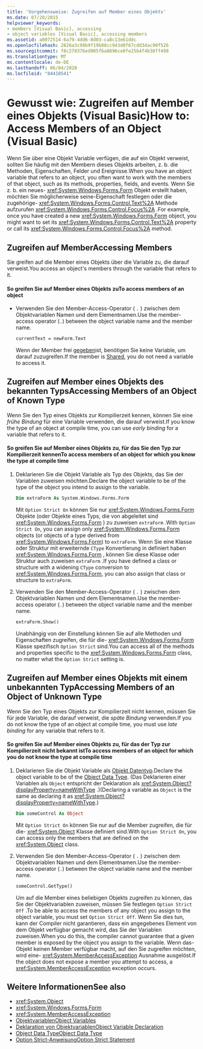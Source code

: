 ```yaml
---
title: 'Vorgehensweise: Zugreifen auf Member eines Objekts'
ms.date: 07/20/2015
helpviewer_keywords:
- members [Visual Basic], accessing
- object variables [Visual Basic], accessing members
ms.assetid: a0072514-6a79-4dd6-8d03-ca8c13e61ddc
ms.openlocfilehash: 2826a3c98b9f19b08cc943d0f67cdd34ac90f526
ms.sourcegitcommit: f8c270376ed905f6a8896ce0fe25b4f4b38ff498
ms.translationtype: MT
ms.contentlocale: de-DE
ms.lasthandoff: 06/04/2020
ms.locfileid: "84410541"
---
```

# <a name="how-to-access-members-of-an-object-visual-basic"></a><span data-ttu-id="cd7be-102">Gewusst wie: Zugreifen auf Member eines Objekts (Visual Basic)</span><span class="sxs-lookup"><span data-stu-id="cd7be-102">How to: Access Members of an Object (Visual Basic)</span></span>

<span data-ttu-id="cd7be-103">Wenn Sie über eine Objekt Variable verfügen, die auf ein Objekt verweist, sollten Sie häufig mit den Membern dieses Objekts arbeiten, z. b. die Methoden, Eigenschaften, Felder und Ereignisse.</span><span class="sxs-lookup"><span data-stu-id="cd7be-103">When you have an object variable that refers to an object, you often want to work with the members of that object, such as its methods, properties, fields, and events.</span></span> <span data-ttu-id="cd7be-104">Wenn Sie z. b. ein neues- <xref:System.Windows.Forms.Form> Objekt erstellt haben, möchten Sie möglicherweise seine-Eigenschaft festlegen oder die zugehörige- <xref:System.Windows.Forms.Control.Text%2A> Methode aufzurufen <xref:System.Windows.Forms.Control.Focus%2A> .</span><span class="sxs-lookup"><span data-stu-id="cd7be-104">For example, once you have created a new <xref:System.Windows.Forms.Form> object, you might want to set its <xref:System.Windows.Forms.Control.Text%2A> property or call its <xref:System.Windows.Forms.Control.Focus%2A> method.</span></span>

## <a name="accessing-members"></a><span data-ttu-id="cd7be-105">Zugreifen auf Member</span><span class="sxs-lookup"><span data-stu-id="cd7be-105">Accessing Members</span></span>

<span data-ttu-id="cd7be-106">Sie greifen auf die Member eines Objekts über die Variable zu, die darauf verweist.</span><span class="sxs-lookup"><span data-stu-id="cd7be-106">You access an object's members through the variable that refers to it.</span></span>

#### <a name="to-access-members-of-an-object"></a><span data-ttu-id="cd7be-107">So greifen Sie auf Member eines Objekts zu</span><span class="sxs-lookup"><span data-stu-id="cd7be-107">To access members of an object</span></span>

- <span data-ttu-id="cd7be-108">Verwenden Sie den Member-Access-Operator ( `.` ) zwischen dem Objektvariablen Namen und dem Elementnamen.</span><span class="sxs-lookup"><span data-stu-id="cd7be-108">Use the member-access operator (`.`) between the object variable name and the member name.</span></span>

    ```vb
    currentText = newForm.Text
    ```

    <span data-ttu-id="cd7be-109">Wenn der Member frei [gegeben](../../../language-reference/modifiers/shared.md)ist, benötigen Sie keine Variable, um darauf zuzugreifen.</span><span class="sxs-lookup"><span data-stu-id="cd7be-109">If the member is [Shared](../../../language-reference/modifiers/shared.md), you do not need a variable to access it.</span></span>

## <a name="accessing-members-of-an-object-of-known-type"></a><span data-ttu-id="cd7be-110">Zugreifen auf Member eines Objekts des bekannten Typs</span><span class="sxs-lookup"><span data-stu-id="cd7be-110">Accessing Members of an Object of Known Type</span></span>

<span data-ttu-id="cd7be-111">Wenn Sie den Typ eines Objekts zur Kompilierzeit kennen, können Sie eine *frühe Bindung* für eine Variable verwenden, die darauf verweist.</span><span class="sxs-lookup"><span data-stu-id="cd7be-111">If you know the type of an object at compile time, you can use *early binding* for a variable that refers to it.</span></span>

#### <a name="to-access-members-of-an-object-for-which-you-know-the-type-at-compile-time"></a><span data-ttu-id="cd7be-112">So greifen Sie auf Member eines Objekts zu, für das Sie den Typ zur Kompilierzeit kennen</span><span class="sxs-lookup"><span data-stu-id="cd7be-112">To access members of an object for which you know the type at compile time</span></span>

1. <span data-ttu-id="cd7be-113">Deklarieren Sie die Objekt Variable als Typ des Objekts, das Sie der Variablen zuweisen möchten.</span><span class="sxs-lookup"><span data-stu-id="cd7be-113">Declare the object variable to be of the type of the object you intend to assign to the variable.</span></span>

    ```vb
    Dim extraForm As System.Windows.Forms.Form
    ```

    <span data-ttu-id="cd7be-114">Mit `Option Strict On` können Sie nur <xref:System.Windows.Forms.Form> Objekte (oder Objekte eines Typs, die von abgeleitet sind <xref:System.Windows.Forms.Form> ) zu zuweisen `extraForm` .</span><span class="sxs-lookup"><span data-stu-id="cd7be-114">With `Option Strict On`, you can assign only <xref:System.Windows.Forms.Form> objects (or objects of a type derived from <xref:System.Windows.Forms.Form>) to `extraForm`.</span></span> <span data-ttu-id="cd7be-115">Wenn Sie eine Klasse oder Struktur mit erweiternde `CType` Konvertierung in definiert haben <xref:System.Windows.Forms.Form> , können Sie diese Klasse oder Struktur auch zuweisen `extraForm` .</span><span class="sxs-lookup"><span data-stu-id="cd7be-115">If you have defined a class or structure with a widening `CType` conversion to <xref:System.Windows.Forms.Form>, you can also assign that class or structure to `extraForm`.</span></span>

2. <span data-ttu-id="cd7be-116">Verwenden Sie den Member-Access-Operator ( `.` ) zwischen dem Objektvariablen Namen und dem Elementnamen.</span><span class="sxs-lookup"><span data-stu-id="cd7be-116">Use the member-access operator (`.`) between the object variable name and the member name.</span></span>

    ```vb
    extraForm.Show()
    ```

    <span data-ttu-id="cd7be-117">Unabhängig von der Einstellung können Sie auf alle Methoden und Eigenschaften zugreifen, die für die- <xref:System.Windows.Forms.Form> Klasse spezifisch `Option Strict` sind.</span><span class="sxs-lookup"><span data-stu-id="cd7be-117">You can access all of the methods and properties specific to the <xref:System.Windows.Forms.Form> class, no matter what the `Option Strict` setting is.</span></span>

## <a name="accessing-members-of-an-object-of-unknown-type"></a><span data-ttu-id="cd7be-118">Zugreifen auf Member eines Objekts mit einem unbekannten Typ</span><span class="sxs-lookup"><span data-stu-id="cd7be-118">Accessing Members of an Object of Unknown Type</span></span>

<span data-ttu-id="cd7be-119">Wenn Sie den Typ eines Objekts zur Kompilierzeit nicht kennen, müssen Sie für jede Variable, die darauf verweist, die *späte Bindung* verwenden.</span><span class="sxs-lookup"><span data-stu-id="cd7be-119">If you do not know the type of an object at compile time, you must use *late binding* for any variable that refers to it.</span></span>

#### <a name="to-access-members-of-an-object-for-which-you-do-not-know-the-type-at-compile-time"></a><span data-ttu-id="cd7be-120">So greifen Sie auf Member eines Objekts zu, für das der Typ zur Kompilierzeit nicht bekannt ist</span><span class="sxs-lookup"><span data-stu-id="cd7be-120">To access members of an object for which you do not know the type at compile time</span></span>

1. <span data-ttu-id="cd7be-121">Deklarieren Sie die Objekt Variable als [Objekt Datentyp](../../../language-reference/data-types/object-data-type.md).</span><span class="sxs-lookup"><span data-stu-id="cd7be-121">Declare the object variable to be of the [Object Data Type](../../../language-reference/data-types/object-data-type.md).</span></span> <span data-ttu-id="cd7be-122">(Das Deklarieren einer Variablen als `Object` entspricht der Deklaration als <xref:System.Object?displayProperty=nameWithType> .)</span><span class="sxs-lookup"><span data-stu-id="cd7be-122">(Declaring a variable as `Object` is the same as declaring it as <xref:System.Object?displayProperty=nameWithType>.)</span></span>

    ```vb
    Dim someControl As Object
    ```

    <span data-ttu-id="cd7be-123">Mit `Option Strict On` können Sie nur auf die Member zugreifen, die für die- <xref:System.Object> Klasse definiert sind.</span><span class="sxs-lookup"><span data-stu-id="cd7be-123">With `Option Strict On`, you can access only the members that are defined on the <xref:System.Object> class.</span></span>

2. <span data-ttu-id="cd7be-124">Verwenden Sie den Member-Access-Operator ( `.` ) zwischen dem Objektvariablen Namen und dem Elementnamen.</span><span class="sxs-lookup"><span data-stu-id="cd7be-124">Use the member-access operator (`.`) between the object variable name and the member name.</span></span>

    ```vb
    someControl.GetType()
    ```

    <span data-ttu-id="cd7be-125">Um auf die Member eines beliebigen Objekts zugreifen zu können, das Sie der Objektvariablen zuweisen, müssen Sie festlegen `Option Strict Off` .</span><span class="sxs-lookup"><span data-stu-id="cd7be-125">To be able to access the members of any object you assign to the object variable, you must set `Option Strict Off`.</span></span> <span data-ttu-id="cd7be-126">Wenn Sie dies tun, kann der Compiler nicht garantieren, dass ein angegebenes Element von dem Objekt verfügbar gemacht wird, das Sie der Variablen zuweisen.</span><span class="sxs-lookup"><span data-stu-id="cd7be-126">When you do this, the compiler cannot guarantee that a given member is exposed by the object you assign to the variable.</span></span> <span data-ttu-id="cd7be-127">Wenn das-Objekt keinen Member verfügbar macht, auf den Sie zugreifen möchten, wird eine- <xref:System.MemberAccessException> Ausnahme ausgelöst.</span><span class="sxs-lookup"><span data-stu-id="cd7be-127">If the object does not expose a member you attempt to access, a <xref:System.MemberAccessException> exception occurs.</span></span>

## <a name="see-also"></a><span data-ttu-id="cd7be-128">Weitere Informationen</span><span class="sxs-lookup"><span data-stu-id="cd7be-128">See also</span></span>

- <xref:System.Object>
- <xref:System.Windows.Forms.Form>
- <xref:System.MemberAccessException>
- [<span data-ttu-id="cd7be-129">Objektvariablen</span><span class="sxs-lookup"><span data-stu-id="cd7be-129">Object Variables</span></span>](object-variables.md)
- [<span data-ttu-id="cd7be-130">Deklaration von Objektvariablen</span><span class="sxs-lookup"><span data-stu-id="cd7be-130">Object Variable Declaration</span></span>](object-variable-declaration.md)
- [<span data-ttu-id="cd7be-131">Object Data Type</span><span class="sxs-lookup"><span data-stu-id="cd7be-131">Object Data Type</span></span>](../../../language-reference/data-types/object-data-type.md)
- [<span data-ttu-id="cd7be-132">Option Strict-Anweisung</span><span class="sxs-lookup"><span data-stu-id="cd7be-132">Option Strict Statement</span></span>](../../../language-reference/statements/option-strict-statement.md)
